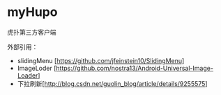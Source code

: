 myHupo
======

虎扑第三方客户端

外部引用：
  * slidingMenu [https://github.com/jfeinstein10/SlidingMenu]
  * ImageLoder [https://github.com/nostra13/Android-Universal-Image-Loader]
  * 下拉刷新[http://blog.csdn.net/guolin_blog/article/details/9255575]
